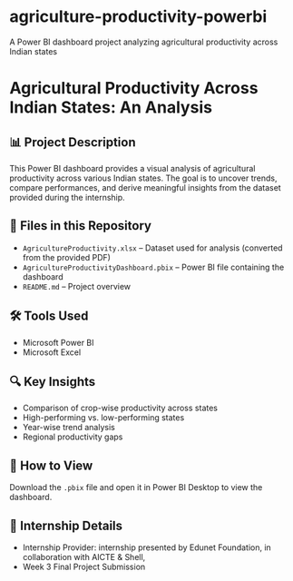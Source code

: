 # agriculture-productivity-powerbi
 A Power BI dashboard project analyzing agricultural productivity across Indian states
 # Agricultural Productivity Across Indian States: An Analysis

## 📊 Project Description
This Power BI dashboard provides a visual analysis of agricultural productivity across various Indian states. The goal is to uncover trends, compare performances, and derive meaningful insights from the dataset provided during the internship.

## 📁 Files in this Repository
- `AgricultureProductivity.xlsx` – Dataset used for analysis (converted from the provided PDF)
- `AgricultureProductivityDashboard.pbix` – Power BI file containing the dashboard
- `README.md` – Project overview

## 🛠 Tools Used
- Microsoft Power BI
- Microsoft Excel

## 🔍 Key Insights
- Comparison of crop-wise productivity across states
- High-performing vs. low-performing states
- Year-wise trend analysis
- Regional productivity gaps

## 📎 How to View
Download the `.pbix` file and open it in Power BI Desktop to view the dashboard.

## 📌 Internship Details
- Internship Provider: internship presented by Edunet Foundation, in collaboration with AICTE & Shell,
- Week 3 Final Project Submission

